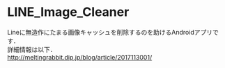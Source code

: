 # LINE_Image_Cleaner
Lineに無造作にたまる画像キャッシュを削除するのを助けるAndroidアプリです．  
詳細情報は以下．  
http://meltingrabbit.dip.jp/blog/article/2017113001/

